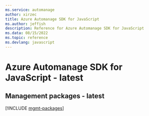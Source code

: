 ```yaml
---
ms.service: automanage
author: xirzec
title: Azure Automanage SDK for JavaScript
ms.author: jeffish
description: Reference for Azure Automanage SDK for JavaScript
ms.data: 08/15/2022
ms.topic: reference
ms.devlang: javascript
---
```

# Azure Automanage SDK for JavaScript - latest

## Management packages - latest
[!INCLUDE [mgmt-packages](automanage-mgmt-index.md)]